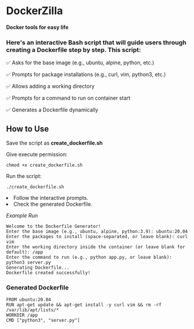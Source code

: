 
# DockerZilla
**Docker tools for easy life**

### Here's an interactive Bash script that will guide users through creating a Dockerfile step by step. This script:

✅ Asks for the base image (e.g., ubuntu, alpine, python, etc.)

✅ Prompts for package installations (e.g., curl, vim, python3, etc.)

✅ Allows adding a working directory

✅ Prompts for a command to run on container start

✅ Generates a Dockerfile dynamically

## How to Use

Save the script as **create_dockerfile.sh**

Give execute permission:
```console
chmod +x create_dockerfile.sh
```
Run the script:
```console
./create_dockerfile.sh
```
<li> Follow the interactive prompts.
<li> Check the generated Dockerfile.


*Example Run*
```console
Welcome to the Dockerfile Generator!
Enter the base image (e.g., ubuntu, alpine, python:3.9): ubuntu:20.04
Enter the packages to install (space-separated, or leave blank): curl vim
Enter the working directory inside the container (or leave blank for default): /app
Enter the command to run (e.g., python app.py, or leave blank): python3 server.py
Generating Dockerfile...
Dockerfile created successfully!
```
### Generated Dockerfile
```console
FROM ubuntu:20.04
RUN apt-get update && apt-get install -y curl vim && rm -rf /var/lib/apt/lists/*
WORKDIR /app
CMD ["python3", "server.py"]
```

